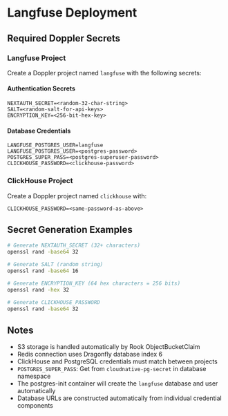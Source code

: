 # Langfuse Deployment

## Required Doppler Secrets

### Langfuse Project
Create a Doppler project named `langfuse` with the following secrets:

#### Authentication Secrets
```
NEXTAUTH_SECRET=<random-32-char-string>
SALT=<random-salt-for-api-keys>
ENCRYPTION_KEY=<256-bit-hex-key>
```

#### Database Credentials
```
LANGFUSE_POSTGRES_USER=langfuse
LANGFUSE_POSTGRES_USER=<postgres-password>
POSTGRES_SUPER_PASS=<postgres-superuser-password>
CLICKHOUSE_PASSWORD=<clickhouse-password>
```

### ClickHouse Project
Create a Doppler project named `clickhouse` with:

```
CLICKHOUSE_PASSWORD=<same-password-as-above>
```

## Secret Generation Examples

```bash
# Generate NEXTAUTH_SECRET (32+ characters)
openssl rand -base64 32

# Generate SALT (random string)
openssl rand -base64 16

# Generate ENCRYPTION_KEY (64 hex characters = 256 bits)
openssl rand -hex 32

# Generate CLICKHOUSE_PASSWORD
openssl rand -base64 32
```

## Notes
- S3 storage is handled automatically by Rook ObjectBucketClaim
- Redis connection uses Dragonfly database index 6
- ClickHouse and PostgreSQL credentials must match between projects
- `POSTGRES_SUPER_PASS`: Get from `cloudnative-pg-secret` in database namespace
- The postgres-init container will create the `langfuse` database and user automatically
- Database URLs are constructed automatically from individual credential components
